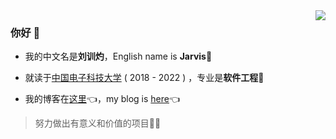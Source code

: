 <img align="right" src="https://github-readme-stats.vercel.app/api?username=xunzhuo&show_icons=true&icon_color=62A0F1&text_color=718096&bg_color=ffffff&hide_title=true&hide=contribs,prs,issues" />

### 你好 👋 

+ 我的中文名是**刘训灼**，English name is **Jarvis**🤖️

+ 就读于[中国电子科技大学](https://www.uestc.edu.cn) ( 2018 - 2022  ) ，专业是**软件工程**🚀 

+ 我的博客在[这里](https://www.liuxunzhuo.tech)👈，my blog is [here](https://www.liuxunzhuo.tech)👈

> 努力做出有意义和价值的项目🚀🚀
